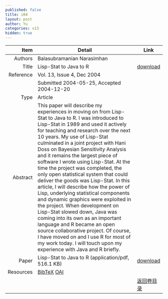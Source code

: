 ```yaml
---
published: false
title: i04
layout: post
author: Yu
categories: v13
hidden: true
---
```


| Item | Detail | Link |
|---:|---|---|
| Authors | Balasubramanian Narasimhan| |
| Title |Lisp-Stat to Java to R | [download](http://www.jstatsoft.org/v13/i04/paper) |
| Reference |Vol. 13, Issue 4, Dec 2004 | |
| | Submitted 2004-05-25, Accepted 2004-12-20| | 
| Type | Article| |
| Abstract | This paper will describe my experiences in moving on from Lisp-Stat to Java to R.  I was introduced to Lisp-Stat in 1989 and used it actively for teaching and research over the next 10 years.  My use of Lisp-Stat culminated in a joint project with Hani Doss on Bayesian Sensitivity Analysis and it remains the largest piece of software I wrote using Lisp-Stat.  At the time the project was completed, the only open statistical system that could deliver the goods was Lisp-Stat.  In this article, I will describe how the power of Lisp, underlying statistical components and dynamic graphics were exploited in the project.  When development on Lisp-Stat slowed down, Java was coming into its own as an important language and R became an open source collaborative project.  Of course, I have moved on and I use R for most of my work today. I will touch upon my experience with Java and R briefly.| |
| Paper | Lisp-Stat to Java to R  (application/pdf, 516.1 KB)| [download](http://www.jstatsoft.org/v13/i04/paper) |
| Resources | [BibTeX](http://www.jstatsoft.org/v13/i04/bibtex) [OAI](http://www.jstatsoft.org/oai?verb=GetRecord&identifier=oai.jstatsoft/v13/i04&prefix=oai_dc)| |
| |  | [返回卷目录]({{site.baseurl}}/volume/v13.html) |